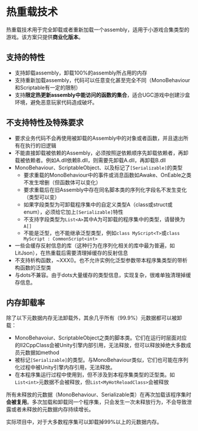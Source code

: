 # 热重载技术

热重载技术用于完全卸载或者重新加载一个assembly，适用于小游戏合集类型的游戏。该方案只提供**商业化版本**。

## 支持的特性

- 支持卸载assembly，卸载100%的assembly所占用的内存
- 支持重新加载assembly，代码可以任意变化甚至完全不同（MonoBehaviour和Scriptable有一定的限制）
- 支持**限定热更新assembly中能访问的函数的集合**，适合UGC游戏中创建沙盒环境，避免恶意玩家代码造成破坏。

## 不支持特性及特殊要求

- 要求业务代码不会再使用被卸载的Assembly中的对象或者函数，并且退出所有在执行的旧逻辑
- 不能直接卸载被依赖的Assembly，必须按照逆依赖顺序先卸载依赖者，再卸载被依赖者。例如A.dll依赖B.dll，则需要先卸载A.dll，再卸载B.dll
- MonoBehaviour、ScriptableObject、以及标记了`[Serializable]`的类型
  - 要求重载的MonoBehaviour中的事件或消息函数如Awake、OnEable之类不发生增删（但函数体可以变化）
  - 要求重载后在旧Assembly中存在同名脚本类的序列化字段名不发生变化（类型可以变）
  - 如果字段类型为可卸载程序集中的自定义类型A（class或struct或enum），必须给它加上`[Serializable]`特性
  - 不支持字段类型为`List<A>`其中A为可卸载的程序集中的类型，请替换为`A[]`
  - 不能是泛型，也不能继承泛型类型，例如`class MyScript<T>`或`class MyScript : CommonScript<int>`
- 一些会缓存反射信息的库（这种行为在序列化相关的库中最为普遍，如LitJson），在热重载后需要清理掉缓存的反射信息
- 不支持析构函数，~XXX()。也不允许实例化泛型参数带本程序集类型的带析构函数的泛型类
- 与dots不兼容。由于dots大量缓存的类型信息，实现复杂，很难单独清理掉缓存信息。


## 内存卸载率

除了以下元数据内存无法卸载外，其余几乎所有（99.9%）元数据都可以被卸载：

- MonoBehavoiur、ScriptableObject之类的脚本类。它们在运行时层面对应的Il2CppClass会被Unity引擎内部引用，无法释放，但可以释放掉绝大多数成员元数据如method
- 被标记`[Serializable]`的类型。与MonoBehaviour类似，它们也可能在序列化过程中被Unity引擎内存引用，无法释放。
- 在本程序集运行过程中使用到，但不涉及到本程序集类型的泛型类。如`List<int>`元数据不会被释放，但`List<MyHotReloadClass>`会被释放

所有未释放的元数据（MonoBehaviour、Serializable类）在再次加载该程序集时**会被复用**。多次加载和卸载同一个程序集，只会发生一次未释放行为，不会导致泄露或者未释放的元数据内存持续增长。

实际项目中，对于大多数程序集可以卸载掉99%以上的元数据内存。

